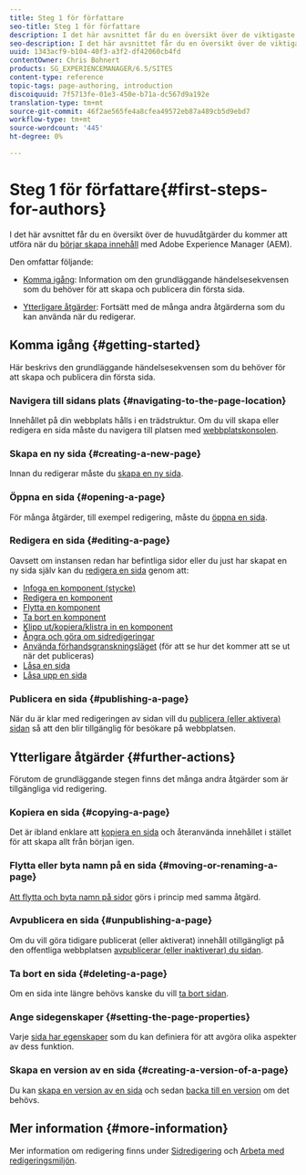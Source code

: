 ```yaml
---
title: Steg 1 för författare
seo-title: Steg 1 för författare
description: I det här avsnittet får du en översikt över de viktigaste uppgifter du kommer att utföra när du börjar skapa innehåll med Adobe Experience Manager (AEM).
seo-description: I det här avsnittet får du en översikt över de viktigaste uppgifter du kommer att utföra när du börjar skapa innehåll med Adobe Experience Manager (AEM).
uuid: 1343acf9-b104-40f3-a3f2-df42060cb4fd
contentOwner: Chris Bohnert
products: SG_EXPERIENCEMANAGER/6.5/SITES
content-type: reference
topic-tags: page-authoring, introduction
discoiquuid: 7f5713fe-01e3-450e-b71a-dc567d9a192e
translation-type: tm+mt
source-git-commit: 46f2ae565fe4a8cfea49572eb87a489cb5d9ebd7
workflow-type: tm+mt
source-wordcount: '445'
ht-degree: 0%

---
```



# Steg 1 för författare{#first-steps-for-authors}

I det här avsnittet får du en översikt över de huvudåtgärder du kommer att utföra när du [börjar skapa innehåll](/help/sites-authoring/author.md#concept-of-authoring-and-publishing) med Adobe Experience Manager (AEM).

Den omfattar följande:

* [Komma igång](#getting-started): Information om den grundläggande händelsesekvensen som du behöver för att skapa och publicera din första sida.

* [Ytterligare åtgärder](#further-actions): Fortsätt med de många andra åtgärderna som du kan använda när du redigerar.

## Komma igång {#getting-started}

Här beskrivs den grundläggande händelsesekvensen som du behöver för att skapa och publicera din första sida.

### Navigera till sidans plats {#navigating-to-the-page-location}

Innehållet på din webbplats hålls i en trädstruktur. Om du vill skapa eller redigera en sida måste du navigera till platsen med [webbplatskonsolen](/help/sites-classic-ui-authoring/author-env-basic-handling.md#navigating-with-the-websites-console).

### Skapa en ny sida {#creating-a-new-page}

Innan du redigerar måste du [skapa en ny sida](/help/sites-classic-ui-authoring/classic-page-author-manage-pages.md#creating-a-new-page).

### Öppna en sida {#opening-a-page}

För många åtgärder, till exempel redigering, måste du [öppna en sida](/help/sites-classic-ui-authoring/classic-page-author-manage-pages.md#opening-a-page-for-editing).

### Redigera en sida {#editing-a-page}

Oavsett om instansen redan har befintliga sidor eller du just har skapat en ny sida själv kan du [redigera en sida](/help/sites-classic-ui-authoring/classic-page-author-edit-content.md) genom att:

* [Infoga en komponent (stycke)](/help/sites-classic-ui-authoring/classic-page-author-edit-content.md#inserting-a-component)
* [Redigera en komponent](/help/sites-classic-ui-authoring/classic-page-author-edit-content.md#editing-a-component-content-and-properties)
* [Flytta en komponent](/help/sites-classic-ui-authoring/classic-page-author-edit-content.md#moving-a-component)
* [Ta bort en komponent](/help/sites-classic-ui-authoring/classic-page-author-edit-content.md#deleting-a-component)
* [Klipp ut/kopiera/klistra in en komponent](/help/sites-classic-ui-authoring/classic-page-author-edit-content.md#cut-copy-paste-a-component)
* [Ångra och göra om sidredigeringar](/help/sites-classic-ui-authoring/classic-page-author-edit-content.md#undoing-and-redoing-page-edits)
* [Använda förhandsgranskningsläget](/help/sites-classic-ui-authoring/classic-page-author-edit-content.md#previewing-pages) (för att se hur det kommer att se ut när det publiceras)
* [Låsa en sida](/help/sites-classic-ui-authoring/classic-page-author-edit-content.md#locking-a-page)
* [Låsa upp en sida](/help/sites-classic-ui-authoring/classic-page-author-edit-content.md#unlocking-a-page)

### Publicera en sida {#publishing-a-page}

När du är klar med redigeringen av sidan vill du [publicera (eller aktivera) sidan](/help/sites-classic-ui-authoring/classic-page-author-publish-pages.md#main-pars-title-10) så att den blir tillgänglig för besökare på webbplatsen.

## Ytterligare åtgärder {#further-actions}

Förutom de grundläggande stegen finns det många andra åtgärder som är tillgängliga vid redigering.

### Kopiera en sida {#copying-a-page}

Det är ibland enklare att [kopiera en sida](/help/sites-classic-ui-authoring/classic-page-author-manage-pages.md#copying-and-pasting-a-page) och återanvända innehållet i stället för att skapa allt från början igen.

### Flytta eller byta namn på en sida {#moving-or-renaming-a-page}

[Att flytta och byta namn på sidor](/help/sites-classic-ui-authoring/classic-page-author-manage-pages.md#moving-or-renaming-page) görs i princip med samma åtgärd.

### Avpublicera en sida {#unpublishing-a-page}

Om du vill göra tidigare publicerat (eller aktiverat) innehåll otillgängligt på den offentliga webbplatsen [avpublicerar (eller inaktiverar) du sidan](/help/sites-classic-ui-authoring/classic-page-author-publish-pages.md#unpublishing-a-page).

### Ta bort en sida {#deleting-a-page}

Om en sida inte längre behövs kanske du vill [ta bort sidan](/help/sites-classic-ui-authoring/classic-page-author-manage-pages.md#deleting-a-page).

### Ange sidegenskaper {#setting-the-page-properties}

Varje [sida har egenskaper](/help/sites-classic-ui-authoring/classic-page-author-edit-page-properties.md) som du kan definiera för att avgöra olika aspekter av dess funktion.

### Skapa en version av en sida {#creating-a-version-of-a-page}

Du kan [skapa en version av en sida](/help/sites-classic-ui-authoring/classic-page-author-work-with-versions.md#creating-a-new-version) och sedan [backa till en version](/help/sites-classic-ui-authoring/classic-page-author-work-with-versions.md#restoring-a-page-version-from-sidekick) om det behövs.

## Mer information {#more-information}

Mer information om redigering finns under [Sidredigering](/help/sites-classic-ui-authoring/classic-page-author.md) och [Arbeta med redigeringsmiljön](/help/sites-classic-ui-authoring/author-env.md).
